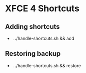 # XFCE 4 Shortcuts

## Adding shortcuts

* . ./handle-shortcuts.sh && add

## Restoring backup

* . ./handle-shortcuts.sh && restore
